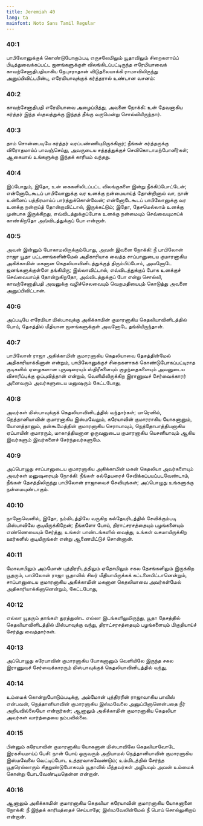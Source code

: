 ```yaml
---
title: Jeremiah 40
lang: ta
mainfont: Noto Sans Tamil Regular
---
```


###  40:1

பாபிலோனுக்குக் கொண்டுபோகும்படி எருசலேமிலும் யூதாவிலும் சிறைகளாய்ப் பிடித்துவைக்கப்பட்ட ஜனங்களுக்குள் விலங்கிடப்பட்டிருந்த எரேமியாவைக் காவற்சேனாதிபதியாகிய நேபுசராதான் விடுதலையாக்கி ராமாவிலிருந்து அனுப்பிவிட்டபின்பு, எரேமியாவுக்குக் கர்த்தரால் உண்டான வசனம்:

###  40:2

காவற்சேனாதிபதி எரேமியாவை அழைப்பித்து, அவனை நோக்கி: உன் தேவனாகிய கர்த்தர் இந்த ஸ்தலத்துக்கு இந்தத் தீங்கு வருமென்று சொல்லியிருந்தார்.

###  40:3

தாம் சொன்னபடியே கர்த்தர் வரப்பண்ணியுமிருக்கிறார்; நீங்கள் கர்த்தருக்கு விரோதமாய்ப் பாவஞ்செய்து, அவருடைய சத்தத்துக்குச் செவிகொடாமற்போனீர்கள்; ஆகையால் உங்களுக்கு இந்தக் காரியம் வந்தது.

###  40:4

இப்போதும், இதோ, உன் கைகளிலிடப்பட்ட விலங்குகளை இன்று நீக்கிப்போட்டேன்; என்னோடேகூடப் பாபிலோனுக்கு வர உனக்கு நன்மையாய்த் தோன்றினால் வா, நான் உன்னைப் பத்திரமாய்ப் பார்த்துக்கொள்வேன்; என்னோடேகூடப் பாபிலோனுக்கு வர உனக்கு நன்றாய்த் தோன்றாவிட்டால், இருக்கட்டும்; இதோ, தேசமெல்லாம் உனக்கு முன்பாக இருக்கிறது, எவ்விடத்துக்குப்போக உனக்கு நன்மையும் செவ்வையுமாய்க் காண்கிறதோ அவ்விடத்துக்குப் போ என்றான்.

###  40:5

அவன் இன்னும் போகாமலிருக்கும்போது, அவன் இவனை நோக்கி: நீ பாபிலோன் ராஜா யூதா பட்டணங்களின்மேல் அதிகாரியாக வைத்த சாப்பானுடைய குமாரனாகிய அகிக்காமின் மகனான கெதலியாவினிடத்துக்குத் திரும்பிப்போய், அவனோடே ஜனங்களுக்குள்ளே தங்கியிரு; இல்லாவிட்டால், எவ்விடத்துக்குப் போக உனக்குச் செவ்வையாய்த் தோன்றுகிறதோ, அவ்விடத்துக்குப் போ என்று சொல்லி, காவற்சேனாதிபதி அவனுக்கு வழிச்செலவையும் வெகுமதியையும் கொடுத்து அவனை அனுப்பிவிட்டான்.

###  40:6

அப்படியே எரேமியா மிஸ்பாவுக்கு அகிக்காமின் குமாரனாகிய கெதலியாவினிடத்தில் போய், தேசத்தில் மீதியான ஜனங்களுக்குள் அவனோடே தங்கியிருந்தான்.

###  40:7

பாபிலோன் ராஜா அகிக்காமின் குமாரனாகிய கெதலியாவை தேசத்தின்மேல் அதிகாரியாக்கினான் என்றும், பாபிலோனுக்குச் சிறைகளாகக் கொண்டுபோகப்பட்டிராத குடிகளில் ஏழைகளான புருஷரையும் ஸ்திரீகளையும் குழந்தைகளையும் அவனுடைய விசாரிப்புக்கு ஒப்புவித்தான் என்றும், வெளியிலிருக்கிற இராணுவச் சேர்வைக்காரர் அனைவரும் அவர்களுடைய மனுஷரும் கேட்டபோது,

###  40:8

அவர்கள் மிஸ்பாவுக்குக் கெதலியாவினிடத்தில் வந்தார்கள்; யாரெனில், நெத்தானியாவின் குமாரனாகிய இஸ்மவேலும், கரேயாவின் குமாரராகிய யோகனானும், யோனத்தானும், தன்கூமேத்தின் குமாரனாகிய செராயாவும், நெத்தோபாத்தியனாகிய ஏப்பாயின் குமாரரும், மாகாத்தியனான ஒருவனுடைய குமாரனாகிய யெசனியாவும் ஆகிய இவர்களும் இவர்களைச் சேர்ந்தவர்களுமே.

###  40:9

அப்பொழுது சாப்பானுடைய குமாரனாகிய அகிக்காமின் மகன் கெதலியா அவர்களையும் அவர்கள் மனுஷரையும் நோக்கி: நீங்கள் கல்தேயரைச் சேவிக்கப்பயப்படவேண்டாம், நீங்கள் தேசத்திலிருந்து பாபிலோன் ராஜாவைச் சேவியுங்கள்; அப்பொழுது உங்களுக்கு நன்மையுண்டாகும்.

###  40:10

நானோவெனில், இதோ, நம்மிடத்திலே வருகிற கல்தேயரிடத்தில் சேவிக்கும்படி மிஸ்பாவிலே குடியிருக்கிறேன்; நீங்களோ போய், திராட்சரசத்தையும் பழங்களையும் எண்ணெயையும் சேர்த்து, உங்கள் பாண்டங்களில் வைத்து, உங்கள் வசமாயிருக்கிற ஊர்களில் குடியிருங்கள் என்று ஆணையிட்டுச் சொன்னான்.

###  40:11

மோவாபிலும் அம்மோன் புத்திரரிடத்திலும் ஏதோமிலும் சகல தேசங்களிலும் இருக்கிற யூதரும், பாபிலோன் ராஜா யூதாவில் சிலர் மீதியாயிருக்கக் கட்டளையிட்டானென்றும், சாப்பானுடைய குமாரனாகிய அகிக்காமின் மகனான கெதலியாவை அவர்கள்மேல் அதிகாரியாக்கினானென்றும், கேட்டபோது,

###  40:12

எல்லா யூதரும் தாங்கள் துரத்துண்ட எல்லா இடங்களிலுமிருந்து, யூதா தேசத்தில் கெதலியாவினிடத்தில் மிஸ்பாவுக்கு வந்து, திராட்சரசத்தையும் பழங்களையும் மிகுதியாய்ச் சேர்த்து வைத்தார்கள்.

###  40:13

அப்பொழுது கரேயாவின் குமாரனாகிய யோகனானும் வெளியிலே இருந்த சகல இராணுவச் சேர்வைக்காரரும் மிஸ்பாவுக்குக் கெதலியாவினிடத்தில் வந்து,

###  40:14

உம்மைக் கொன்றுபோடும்படிக்கு, அம்மோன் புத்திரரின் ராஜாவாகிய பாலிஸ் என்பவன், நெத்தானியாவின் குமாரனாகிய இஸ்மவேலை அனுப்பினானென்பதை நீர் அறியவில்லையோ என்றார்கள்; ஆனாலும் அகிக்காமின் குமாரனாகிய கெதலியா அவர்கள் வார்த்தையை நம்பவில்லை.

###  40:15

பின்னும் கரேயாவின் குமாரனாகிய யோகனான் மிஸ்பாவிலே கெதலியாவோடே இரகசியமாய்ப் பேசி: நான் போய் ஒருவரும் அறியாமல் நெத்தானியாவின் குமாரனாகிய இஸ்மவேலை வெட்டிப்போட உத்தரவாகவேண்டும்; உம்மிடத்தில் சேர்ந்த யூதரெல்லாரும் சிதறுண்டுபோகவும் யூதாவில் மீந்தவர்கள் அழியவும் அவன் உம்மைக் கொன்று போடவேண்டியதென்ன என்றான்.

###  40:16

ஆனாலும் அகிக்காமின் குமாரனாகிய கெதலியா கரேயாவின் குமாரனாகிய யோகனானை நோக்கி: நீ இந்தக் காரியத்தைச் செய்யாதே; இஸ்மவேலின்மேல் நீ பொய் சொல்லுகிறாய் என்றான்.

